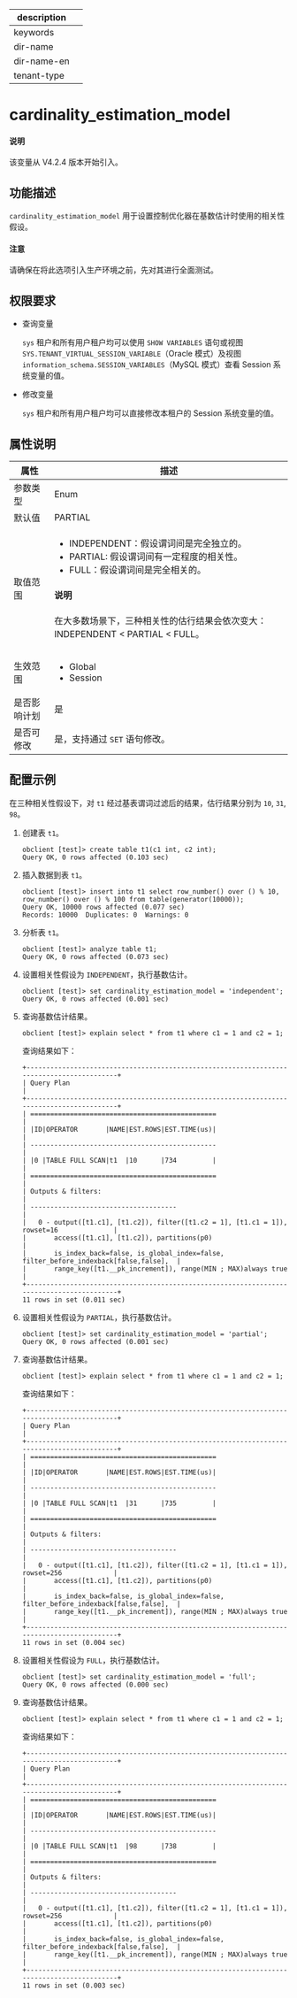 |description||
|---|---|
|keywords||
|dir-name||
|dir-name-en||
|tenant-type| |

# cardinality_estimation_model

<main id="notice" type='explain'>
  <h4>说明</h4>
  <p>该变量从 V4.2.4 版本开始引入。</p>
</main>

## 功能描述

`cardinality_estimation_model` 用于设置控制优化器在基数估计时使用的相关性假设。

<main id="notice" type='notice'>
  <h4>注意</h4>
  <p>请确保在将此选项引入生产环境之前，先对其进行全面测试。</p>
</main>

## 权限要求

* 查询变量

  `sys` 租户和所有用户租户均可以使用 `SHOW VARIABLES` 语句或视图 `SYS.TENANT_VIRTUAL_SESSION_VARIABLE`（Oracle 模式）及视图 `information_schema.SESSION_VARIABLES`（MySQL 模式）查看 Session 系统变量的值。

* 修改变量


  `sys` 租户和所有用户租户均可以直接修改本租户的 Session 系统变量的值。

## 属性说明

| **属性**  |    **描述**  |
|-----------|---------------|
| 参数类型    |   Enum              |
| 默认值      |  PARTIAL   |
| 取值范围    |  <ul><li>INDEPENDENT：假设谓词间是完全独立的。</li><li>PARTIAL: 假设谓词间有一定程度的相关性。</li><li>FULL：假设谓词间是完全相关的。</li></ul><main id="notice" type='explain'><h4>说明</h4><p>在大多数场景下，三种相关性的估行结果会依次变大：INDEPENDENT < PARTIAL < FULL。</p></main>              |
| 生效范围    |  <ul><li>Global</li><li>Session</li></ul>  |
| 是否影响计划|  是 |
| 是否可修改  |  是，支持通过 `SET` 语句修改。 |

## 配置示例

在三种相关性假设下，对 `t1` 经过基表谓词过滤后的结果，估行结果分别为 `10`, `31`, `98`。

1. 创建表 `t1`。

    ```shell
    obclient [test]> create table t1(c1 int, c2 int);
    Query OK, 0 rows affected (0.103 sec)
    ```

2. 插入数据到表 `t1`。

    ```shell
    obclient [test]> insert into t1 select row_number() over () % 10, row_number() over () % 100 from table(generator(10000));
    Query OK, 10000 rows affected (0.077 sec)
    Records: 10000  Duplicates: 0  Warnings: 0
    ```

3. 分析表 `t1`。

    ```shell
    obclient [test]> analyze table t1;
    Query OK, 0 rows affected (0.073 sec)
    ```

4. 设置相关性假设为 `INDEPENDENT`，执行基数估计。

    ```shell
    obclient [test]> set cardinality_estimation_model = 'independent';
    Query OK, 0 rows affected (0.001 sec)
    ```

5. 查询基数估计结果。

    ```shell
    obclient [test]> explain select * from t1 where c1 = 1 and c2 = 1;
    ```

    查询结果如下：

    ```shell
    +------------------------------------------------------------------------------------------+
    | Query Plan                                                                               |
    +------------------------------------------------------------------------------------------+
    | ===============================================                                          |
    | |ID|OPERATOR       |NAME|EST.ROWS|EST.TIME(us)|                                          |
    | -----------------------------------------------                                          |
    | |0 |TABLE FULL SCAN|t1  |10      |734         |                                          |
    | ===============================================                                          |
    | Outputs & filters:                                                                       |
    | -------------------------------------                                                    |
    |   0 - output([t1.c1], [t1.c2]), filter([t1.c2 = 1], [t1.c1 = 1]), rowset=16              |
    |       access([t1.c1], [t1.c2]), partitions(p0)                                           |
    |       is_index_back=false, is_global_index=false, filter_before_indexback[false,false],  |
    |       range_key([t1.__pk_increment]), range(MIN ; MAX)always true                        |
    +------------------------------------------------------------------------------------------+
    11 rows in set (0.011 sec)
    ```

6. 设置相关性假设为 `PARTIAL`，执行基数估计。

    ```shell
    obclient [test]> set cardinality_estimation_model = 'partial';
    Query OK, 0 rows affected (0.001 sec)
    ```

7. 查询基数估计结果。

    ```shell
    obclient [test]> explain select * from t1 where c1 = 1 and c2 = 1;
    ```

    查询结果如下：

    ```shell
    +------------------------------------------------------------------------------------------+
    | Query Plan                                                                               |
    +------------------------------------------------------------------------------------------+
    | ===============================================                                          |
    | |ID|OPERATOR       |NAME|EST.ROWS|EST.TIME(us)|                                          |
    | -----------------------------------------------                                          |
    | |0 |TABLE FULL SCAN|t1  |31      |735         |                                          |
    | ===============================================                                          |
    | Outputs & filters:                                                                       |
    | -------------------------------------                                                    |
    |   0 - output([t1.c1], [t1.c2]), filter([t1.c2 = 1], [t1.c1 = 1]), rowset=256             |
    |       access([t1.c1], [t1.c2]), partitions(p0)                                           |
    |       is_index_back=false, is_global_index=false, filter_before_indexback[false,false],  |
    |       range_key([t1.__pk_increment]), range(MIN ; MAX)always true                        |
    +------------------------------------------------------------------------------------------+
    11 rows in set (0.004 sec)
    ```

8. 设置相关性假设为 `FULL`，执行基数估计。

    ```shell
    obclient [test]> set cardinality_estimation_model = 'full';
    Query OK, 0 rows affected (0.000 sec)
    ```

9. 查询基数估计结果。

    ```shell
    obclient [test]> explain select * from t1 where c1 = 1 and c2 = 1;
    ```

    查询结果如下：

    ```shell
    +------------------------------------------------------------------------------------------+
    | Query Plan                                                                               |
    +------------------------------------------------------------------------------------------+
    | ===============================================                                          |
    | |ID|OPERATOR       |NAME|EST.ROWS|EST.TIME(us)|                                          |
    | -----------------------------------------------                                          |
    | |0 |TABLE FULL SCAN|t1  |98      |738         |                                          |
    | ===============================================                                          |
    | Outputs & filters:                                                                       |
    | -------------------------------------                                                    |
    |   0 - output([t1.c1], [t1.c2]), filter([t1.c2 = 1], [t1.c1 = 1]), rowset=256             |
    |       access([t1.c1], [t1.c2]), partitions(p0)                                           |
    |       is_index_back=false, is_global_index=false, filter_before_indexback[false,false],  |
    |       range_key([t1.__pk_increment]), range(MIN ; MAX)always true                        |
    +------------------------------------------------------------------------------------------+
    11 rows in set (0.003 sec)
    ```
